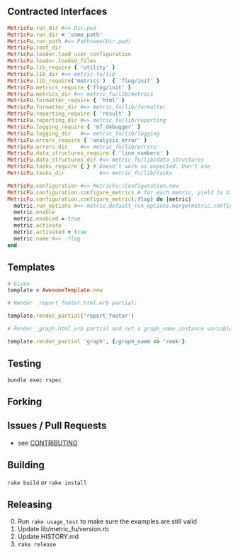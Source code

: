 ## Contracted Interfaces

```ruby
MetricFu.run_dir #=> Dir.pwd
MetricFu.run_dir = 'some_path'
MetricFu.run_path #=> Pathname(Dir.pwd)
MetricFu.root_dir
MetricFu.loader.load_user_configuration
MetricFu.loader.loaded_files
MetricFu.lib_require { 'utility' }
MetricFu.lib_dir #=> metric_fu/lib
MetricFu.lib_require('metrics')  { 'flog/init' }
MetricFu.metrics_require {'flog/init' }
MetricFu.metrics_dir #=> metric_fu/lib/metrics
MetricFu.formatter_require { 'html' }
MetricFu.formatter_dir #=> metric_fu/lib/formatter
MetricFu.reporting_require { 'result' }
MetricFu.reporting_dir #=> metric_fu/lib/reporting
MetricFu.logging_require { 'mf_debugger' }
MetricFu.logging_dir   #=> metric_fu/lib/logging
MetricFu.errors_require { 'analysis_error' }
MetricFu.errors_dir    #=> metric_fu/lib/errors
MetricFu.data_structures_require { 'line_numbers' }
MetricFu.data_structures_dir #=> metric_fu/lib/data_structures
MetricFu.tasks_require { } # Doesn't work as expected. Don't use
MetricFu.tasks_dir           #=> metric_fu/lib/tasks

MetricFu.configuration #=> MetricFu::Configuration.new
MetricFu.configuration.configure_metrics # for each metric, yield to block or runs enable, activate
MetricFu.configuration.configure_metric(:flog) do |metric|
  metric.run_options #=> metric.default_run_options.merge(metric.configured_run_options)
  metric.enable
  metric.enabled = true
  metric.activate
  metric.activated = true
  metric.name #=> :flog
end
```

## Templates

```ruby
# Given
template = AwesomeTemplate.new

# Render _report_footer.html.erb partial:

template.render_partial('report_footer')

# Render _graph.html.erb partial and set a graph_name instance variable:

template.render_partial 'graph', {:graph_name => 'reek'}
```

## Testing

`bundle exec rspec`

## Forking

## Issues / Pull Requests

* see [CONTRIBUTING](CONTRIBUTING.md)

## Building

`rake build` or `rake install`

## Releasing

0. Run `rake usage_test` to make sure the examples are still valid
1. Update lib/metric_fu/version.rb
2. Update HISTORY.md
3. `rake release`
